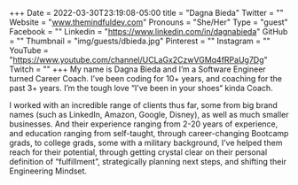 +++
Date = 2022-03-30T23:19:08-05:00
title = "Dagna Bieda"
Twitter = ""
Website = "www.themindfuldev.com"
Pronouns = "She/Her"
Type = "guest"
Facebook = ""
Linkedin = "https://www.linkedin.com/in/dagnabieda"
GitHub = ""
Thumbnail = "img/guests/dbieda.jpg"
Pinterest = ""
Instagram = ""
YouTube = "https://www.youtube.com/channel/UCLaGx2CzwVGMq4fRPaUg7Dg"
Twitch = ""
+++
My name is Dagna Bieda and I’m a Software Engineer turned Career Coach. I’ve been coding for 10+ years, and coaching for the past 3+ years. I’m the tough love “I’ve been in your shoes“ kinda Coach.

I worked with an incredible range of clients thus far, some from big brand names (such as LinkedIn, Amazon, Google, Disney), as well as much smaller businesses. And their experience ranging from 2-20 years of experience, and education ranging from self-taught, through career-changing Bootcamp grads, to college grads, some with a military background, I’ve helped them reach for their potential, through getting crystal clear on their personal definition of “fulfillment”, strategically planning next steps, and shifting their Engineering Mindset.
